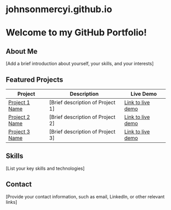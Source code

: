 # johnsonmercyi.github.io
# Welcome to my GitHub Portfolio!

## About Me
[Add a brief introduction about yourself, your skills, and your interests]

## Featured Projects

| Project | Description | Live Demo |
| ------- | ----------- | --------- |
| [Project 1 Name](https://github.com/your-username/project1) | [Brief description of Project 1] | [Link to live demo](https://your-project1.com) |
| [Project 2 Name](https://github.com/your-username/project2) | [Brief description of Project 2] | [Link to live demo](https://your-project2.com) |
| [Project 3 Name](https://github.com/your-username/project3) | [Brief description of Project 3] | [Link to live demo](https://your-project3.com) |

## Skills
[List your key skills and technologies]

## Contact
[Provide your contact information, such as email, LinkedIn, or other relevant links]